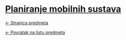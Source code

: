 # [Planiranje mobilnih sustava](https://www.github.com/studosi-fer/PMS)
[<- Stranica predmeta](https://www.fer.unizg.hr/predmet/pms_a)

[<- Povratak na listu predmeta](https://www.github.com/studosi/FER)
